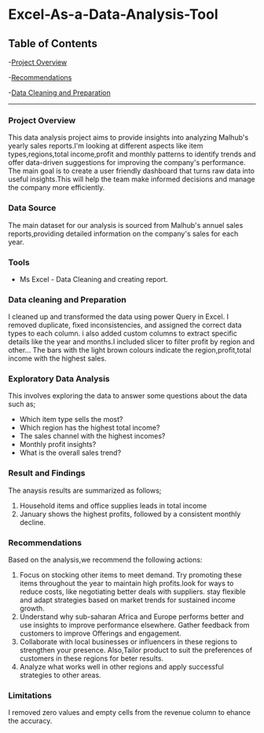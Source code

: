 # Excel-As-a-Data-Analysis-Tool

## Table of Contents
-[Project Overview](#project-overview)

-[Recommendations](#recommendations)

-[Data Cleaning and Preparation](#data-cleaning-and-preparation)

---

### Project Overview
This data analysis project aims to provide insights into analyzing Malhub's yearly sales reports.I'm looking at different aspects like item types,regions,total income,profit and monthly patterns to identify trends and offer data-driven suggestions for improving the company's performance. The main goal is to create a user friendly dashboard that turns raw data into useful insights.This will help the team make informed decisions and manage the company more efficiently.


### Data Source
The main dataset for our analysis is sourced from Malhub's annuel sales reports,providing detailed information on the company's sales for each year.


### Tools
- Ms Excel - Data Cleaning and creating report.


### Data cleaning and Preparation
I cleaned up and transformed the data using power Query in Excel. I removed duplicate, fixed inconsistencies, and assigned the correct data types to each column. i also added custom columns to extract specific details like the year and months.I included slicer to filter profit by region and other... The bars with the light brown colours indicate the region,profit,total income with the highest sales.


### Exploratory Data Analysis
This involves exploring the data to answer some questions about the data such as;
- Which item type sells the most?
- Which region has the highest total income?
- The sales channel with the highest incomes?
- Monthly profit insights?
- What is the overall sales trend?

### Result and Findings
The anaysis results are summarized as follows;
1. Household items and office supplies leads in total income
2. January shows the highest profits, followed by a consistent monthly decline.


 ### Recommendations
 Based on the analysis,we recommend the following actions:
 1.  Focus on stocking other items to meet demand. Try promoting these items throughout the year to maintain high profits.look for ways to reduce costs, like negotiating better deals with suppliers. stay flexible and adapt strategies based on market trends for sustained income growth.
2.  Understand why sub-saharan Africa and Europe performs better and use insights to improve performance elsewhere. Gather feedback from customers to improve Offerings and engagement.
 3. Collaborate with local businesses or influencers in these regions to strengthen your presence. Also,Tailor product to suit the preferences of customers in these regions for  beter results.
 4. Analyze what works well in other regions and apply successful strategies to other areas.

### Limitations
I removed zero values and empty cells from the revenue column to ehance the accuracy.

 
   


  
